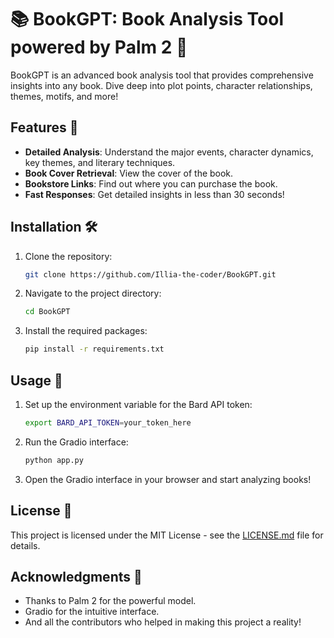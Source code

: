 

# 📚 BookGPT: Book Analysis Tool powered by Palm 2 🤖

BookGPT is an advanced book analysis tool that provides comprehensive insights into any book. Dive deep into plot points, character relationships, themes, motifs, and more!

## Features 🌟

- **Detailed Analysis**: Understand the major events, character dynamics, key themes, and literary techniques.
- **Book Cover Retrieval**: View the cover of the book.
- **Bookstore Links**: Find out where you can purchase the book.
- **Fast Responses**: Get detailed insights in less than 30 seconds!

## Installation 🛠

1. Clone the repository:
   ```bash
   git clone https://github.com/Illia-the-coder/BookGPT.git
   ```

2. Navigate to the project directory:
   ```bash
   cd BookGPT
   ```

3. Install the required packages:
   ```bash
   pip install -r requirements.txt
   ```

## Usage 🚀

1. Set up the environment variable for the Bard API token:
   ```bash
   export BARD_API_TOKEN=your_token_here
   ```

2. Run the Gradio interface:
   ```bash
   python app.py
   ```

3. Open the Gradio interface in your browser and start analyzing books!



## License 📄

This project is licensed under the MIT License - see the [LICENSE.md](LICENSE.md) file for details.

## Acknowledgments 🙏

- Thanks to Palm 2 for the powerful model.
- Gradio for the intuitive interface.
- And all the contributors who helped in making this project a reality!
